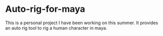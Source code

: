 # Auto-rig-for-maya
This is a personal project I have been working on this summer. It provides an auto rig tool to rig a human character in maya.
